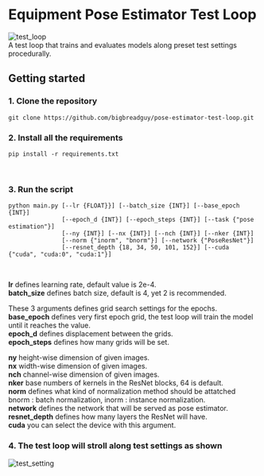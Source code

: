 # Equipment Pose Estimator Test Loop
 ![test_loop](https://user-images.githubusercontent.com/50568142/139358613-e8dd6902-0d30-4183-9b1e-81e4a9967385.png)</br>
 A test loop that trains and evaluates models along preset test settings procedurally.</br>

## Getting started

### 1. Clone the repository
 ```
 git clone https://github.com/bigbreadguy/pose-estimator-test-loop.git
 ```

### 2. Install all the requirements
 ```
 pip install -r requirements.txt
 ```
 </br>

### 3. Run the script
 ```
 python main.py [--lr {FLOAT}}] [--batch_size {INT}] [--base_epoch {INT}]
                [--epoch_d {INT}] [--epoch_steps {INT}] [--task {"pose estimation"}]
                [--ny {INT}] [--nx {INT}] [--nch {INT}] [--nker {INT}]
                [--norm {"inorm", "bnorm"}] [--network {"PoseResNet"}]
                [--resnet_depth {18, 34, 50, 101, 152}] [--cuda {"cuda", "cuda:0", "cuda:1"}]
 ```
 </br>

 **lr** defines learning rate, default value is 2e-4.</br>
 **batch_size** defines batch size, default is 4, yet 2 is recommended.</br>
 
 These 3 arguments defines grid search settings for the epochs.</br>
 **base_epoch** defines very first epoch grid, the test loop will train the model until it reaches the value.</br>
 **epoch_d** defines displacement between the grids.</br>
 **epoch_steps** defines how many grids will be set.</br>

 **ny** height-wise dimension of given images.</br>
 **nx** width-wise dimension of given images.</br>
 **nch** channel-wise dimension of given images.</br>
 **nker** base numbers of kernels in the ResNet blocks, 64 is default.</br>
 **norm** defines what kind of normalization method should be attatched</br>
          bnorm : batch normalization, inorm : instance normalization.</br>
 **network** defines the network that will be served as pose estimator.</br>
 **resnet_depth** defines how many layers the ResNet will have.</br>
 **cuda** you can select the device with this argument.</br>

### 4. The test loop will stroll along test settings as shown
 ![test_setting](https://user-images.githubusercontent.com/50568142/139358656-a96e7546-9260-41de-91a3-a5605d53c55a.png)
